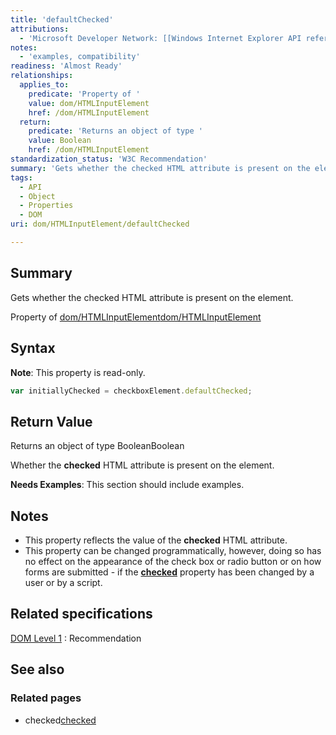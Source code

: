 ```yaml
---
title: 'defaultChecked'
attributions:
  - 'Microsoft Developer Network: [[Windows Internet Explorer API reference](http://msdn.microsoft.com/en-us/library/ie/hh828809%28v=vs.85%29.aspx) Article]'
notes:
  - 'examples, compatibility'
readiness: 'Almost Ready'
relationships:
  applies_to:
    predicate: 'Property of '
    value: dom/HTMLInputElement
    href: /dom/HTMLInputElement
  return:
    predicate: 'Returns an object of type '
    value: Boolean
    href: /dom/HTMLInputElement
standardization_status: 'W3C Recommendation'
summary: 'Gets whether the checked HTML attribute is present on the element.'
tags:
  - API
  - Object
  - Properties
  - DOM
uri: dom/HTMLInputElement/defaultChecked

---
```

## Summary

Gets whether the checked HTML attribute is present on the element.

Property of [dom/HTMLInputElement](/dom/HTMLInputElement)[dom/HTMLInputElement](/dom/HTMLInputElement)

## Syntax

**Note**: This property is read-only.

``` js
var initiallyChecked = checkboxElement.defaultChecked;
```

## Return Value

Returns an object of type BooleanBoolean

Whether the **checked** HTML attribute is present on the element.

**Needs Examples**: This section should include examples.

## Notes

-   This property reflects the value of the **checked** HTML attribute.
-   This property can be changed programmatically, however, doing so has no effect on the appearance of the check box or radio button or on how forms are submitted - if the [**checked**](/dom/HTMLInputElement/checked) property has been changed by a user or by a script.

## Related specifications

[DOM Level 1](http://www.w3.org/TR/REC-DOM-Level-1/)
:   Recommendation

## See also

### Related pages

-   checked[checked](/html/attributes/checked)
